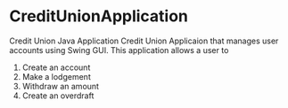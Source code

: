 # CreditUnionApplication
Credit Union Java Application
Credit Union Applicaion that manages user accounts using Swing GUI.
This application allows a user to
1. Create an account
2. Make a lodgement
3. Withdraw an amount
4. Create an overdraft
